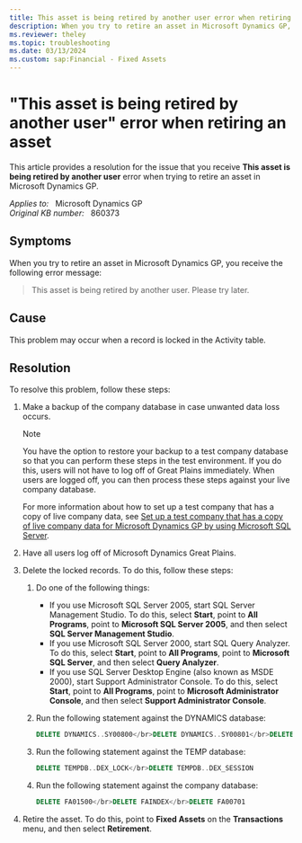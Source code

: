 ```yaml
---
title: This asset is being retired by another user error when retiring an asset
description: When you try to retire an asset in Microsoft Dynamics GP, you receive an error message that states this asset is being retired by another user. Provides a resolution.
ms.reviewer: theley
ms.topic: troubleshooting
ms.date: 03/13/2024
ms.custom: sap:Financial - Fixed Assets
---
```

# "This asset is being retired by another user" error when retiring an asset

This article provides a resolution for the issue that you receive **This asset is being retired by another user** error when trying to retire an asset in Microsoft Dynamics GP.

_Applies to:_ &nbsp; Microsoft Dynamics GP  
_Original KB number:_ &nbsp; 860373

## Symptoms

When you try to retire an asset in Microsoft Dynamics GP, you receive the following error message:

> This asset is being retired by another user. Please try later.

## Cause

This problem may occur when a record is locked in the Activity table.

## Resolution

To resolve this problem, follow these steps:

1. Make a backup of the company database in case unwanted data loss occurs.

    > [!NOTE]
    > You have the option to restore your backup to a test company database so that you can perform these steps in the test environment. If you do this, users will not have to log off of Great Plains immediately. When users are logged off, you can then process these steps against your live company database.

    For more information about how to set up a test company that has a copy of live company data, see [Set up a test company that has a copy of live company data for Microsoft Dynamics GP by using Microsoft SQL Server](https://support.microsoft.com/topic/kb-set-up-a-test-company-that-has-a-copy-of-live-company-data-for-microsoft-dynamics-gp-by-using-microsoft-sql-server-6199295b-fc49-d963-3865-2d24a4b49211).

2. Have all users log off of Microsoft Dynamics Great Plains.
3. Delete the locked records. To do this, follow these steps:

    1. Do one of the following things:

        - If you use Microsoft SQL Server 2005, start SQL Server Management Studio. To do this, select **Start**, point to **All Programs**, point to **Microsoft SQL Server 2005**, and then select **SQL Server Management Studio**.
        - If you use Microsoft SQL Server 2000, start SQL Query Analyzer. To do this, select **Start**, point to **All Programs**, point to **Microsoft SQL Server**, and then select **Query Analyzer**.
        - If you use SQL Server Desktop Engine (also known as MSDE 2000), start Support Administrator Console. To do this, select **Start**, point to **All Programs**, point to **Microsoft Administrator Console**, and then select **Support Administrator Console**.

    2. Run the following statement against the DYNAMICS database:

       ```sql
       DELETE DYNAMICS..SY00800</br>DELETE DYNAMICS..SY00801</br>DELETE DYNAMICS..ACTIVITY
       ```

    3. Run the following statement against the TEMP database:

       ```sql
       DELETE TEMPDB..DEX_LOCK</br>DELETE TEMPDB..DEX_SESSION
       ```

    4. Run the following statement against the company database:

       ```sql
       DELETE FA01500</br>DELETE FAINDEX</br>DELETE FA00701
       ```

4. Retire the asset. To do this, point to **Fixed Assets** on the **Transactions** menu, and then select **Retirement**.
